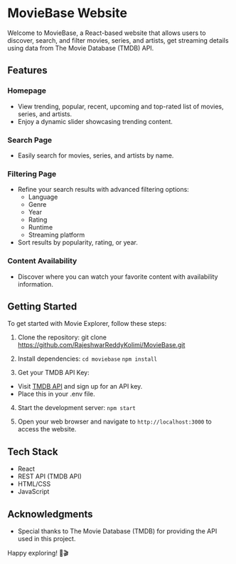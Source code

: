 # MovieBase Website

Welcome to MovieBase, a React-based website that allows users to discover, search, and filter movies, series, and artists, get streaming details using data from The Movie Database (TMDB) API.

## Features

### Homepage
- View trending, popular, recent, upcoming and top-rated list of movies, series, and artists.
- Enjoy a dynamic slider showcasing trending content.

### Search Page
- Easily search for movies, series, and artists by name.

### Filtering Page
- Refine your search results with advanced filtering options:
  - Language
  - Genre
  - Year
  - Rating
  - Runtime
  - Streaming platform
- Sort results by popularity, rating, or year.

### Content Availability
- Discover where you can watch your favorite content with availability information.

## Getting Started

To get started with Movie Explorer, follow these steps:

1. Clone the repository:
git clone https://github.com/RajeshwarReddyKolimi/MovieBase.git

2. Install dependencies:
`cd moviebase`
`npm install`

3. Get your TMDB API Key:
- Visit [TMDB API](https://www.themoviedb.org/documentation/api) and sign up for an API key.
- Place this in your .env file.

4. Start the development server:
`npm start`

5. Open your web browser and navigate to `http://localhost:3000` to access the website.

## Tech Stack

- React
- REST API (TMDB API)
- HTML/CSS
- JavaScript

## Acknowledgments

- Special thanks to The Movie Database (TMDB) for providing the API used in this project.


Happy exploring! 🍿🎬
